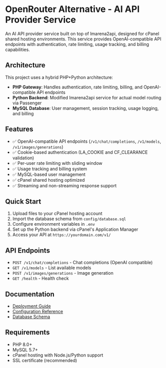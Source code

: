 # OpenRouter Alternative - AI API Provider Service

An AI API provider service built on top of lmarena2api, designed for cPanel shared hosting environments. This service provides OpenAI-compatible API endpoints with authentication, rate limiting, usage tracking, and billing capabilities.

## Architecture

This project uses a hybrid PHP+Python architecture:
- **PHP Gateway**: Handles authentication, rate limiting, billing, and OpenAI-compatible API endpoints
- **Python Backend**: Modified lmarena2api service for actual model routing via Passenger
- **MySQL Database**: User management, session tracking, usage logging, and billing

## Features

- ✅ OpenAI-compatible API endpoints (`/v1/chat/completions`, `/v1/models`, `/v1/images/generations`)
- ✅ Cookie-based authentication (LA_COOKIE and CF_CLEARANCE validation)
- ✅ Per-user rate limiting with sliding window
- ✅ Usage tracking and billing system
- ✅ MySQL-based user management
- ✅ cPanel shared hosting optimized
- ✅ Streaming and non-streaming response support

## Quick Start

1. Upload files to your cPanel hosting account
2. Import the database schema from `config/database.sql`
3. Configure environment variables in `.env`
4. Set up the Python backend via cPanel's Application Manager
5. Access your API at `https://yourdomain.com/v1/`

## API Endpoints

- `POST /v1/chat/completions` - Chat completions (OpenAI compatible)
- `GET /v1/models` - List available models
- `POST /v1/images/generations` - Image generation
- `GET /health` - Health check

## Documentation

- [Deployment Guide](deployment/cpanel-setup.md)
- [Configuration Reference](config/app.php)
- [Database Schema](config/database.sql)

## Requirements

- PHP 8.0+
- MySQL 5.7+
- cPanel hosting with Node.js/Python support
- SSL certificate (recommended)